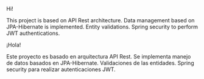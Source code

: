 Hi!
<p>This project is based on API Rest architecture. Data management based on JPA-Hibernate is implemented. Entity validations. Spring security to perform JWT authentications.</p>


¡Hola!
<p>Este proyecto es basado en arquitectura API Rest. Se implementa manejo de datos basados en JPA-Hibernate. Validaciones de las entidades. Spring security para realizar autenticaciones JWT.</p>

